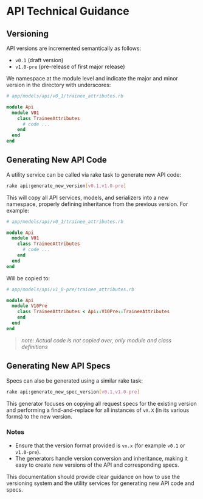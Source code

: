 
# API Technical Guidance

## Versioning

API versions are incremented semantically as follows:

- `v0.1` (draft version)
- `v1.0-pre` (pre-release of first major release)

We namespace at the module level and indicate the major and minor version in the directory with underscores:

```ruby
# app/models/api/v0_1/trainee_attributes.rb

module Api
  module V01
    class TraineeAttributes
      # code ...
    end
  end
end
```

## Generating New API Code

A utility service can be called via rake task to generate new API code:

```sh
rake api:generate_new_version[v0.1,v1.0-pre]
```

This will copy all API services, models, and serializers into a new namespace, properly defining inheritance from the previous version. For example:

```ruby
# app/models/api/v0_1/trainee_attributes.rb

module Api
  module V01
    class TraineeAttributes
      # code ...
    end
  end
end
```

Will be copied to:

```ruby
# app/models/api/v1_0-pre/trainee_attributes.rb

module Api
  module V10Pre
    class TraineeAttributes < Api::V10Pre::TraineeAttributes
    end
  end
end
```

> _note: Actual code is not copied over, only module and class definitions_

## Generating New API Specs

Specs can also be generated using a similar rake task:

```sh
rake api:generate_new_spec_version[v0.1,v1.0-pre]
```

This generator focuses on copying all request specs for the existing version and performing a find-and-replace for all instances of `vX.X` (in its various forms) to the new version.

### Notes

- Ensure that the version format provided is `vx.x` (for example `v0.1` or `v1.0-pre`).
- The generators handle version conversion and inheritance, making it easy to create new versions of the API and corresponding specs.

This documentation should provide clear guidance on how to use the versioning system and the utility services for generating new API code and specs.
